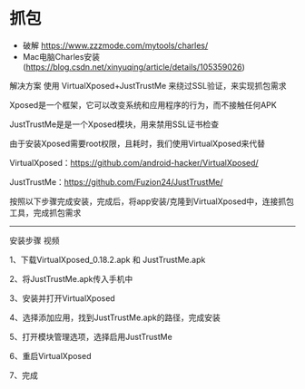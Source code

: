 # 抓包 
- 破解 https://www.zzzmode.com/mytools/charles/
- Mac电脑Charles安装(https://blog.csdn.net/xinyuqing/article/details/105359026)



解决方案
使用 VirtualXposed+JustTrustMe 来绕过SSL验证，来实现抓包需求



Xposed是一个框架，它可以改变系统和应用程序的行为，而不接触任何APK

JustTrustMe是是一个Xposed模块，用来禁用SSL证书检查



由于安装Xposed需要root权限，且耗时，我们使用VirtualXposed来代替



VirtualXposed：https://github.com/android-hacker/VirtualXposed/

JustTrustMe：https://github.com/Fuzion24/JustTrustMe/



按照以下步骤完成安装，完成后，将app安装/克隆到VirtualXposed中，连接抓包工具，完成抓包需求



----------------------------------------------------------------------------

安装步骤
视频

1、下载VirtualXposed_0.18.2.apk 和 JustTrustMe.apk

2、将JustTrustMe.apk传入手机中

3、安装并打开VirtualXposed

4、选择添加应用，找到JustTrustMe.apk的路径，完成安装

5、打开模块管理选项，选择启用JustTrustMe

6、重启VirtualXposed

7、完成